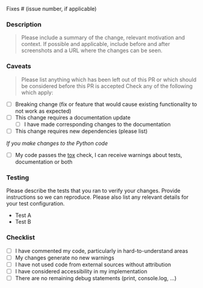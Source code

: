Fixes # (issue number, if applicable) 

### Description
> Please include a summary of the change, relevant motivation and context. If possible and applicable, include before and after screenshots and a URL where the changes can be seen.
    
### Caveats

> Please list anything which has been left out of this PR or which should be considered before this PR is accepted
Check any of the following which apply:

* [ ]  Breaking change (fix or feature that would cause existing functionality to not work as expected)
* [ ]  This change requires a documentation update
    * [ ]  I have made corresponding changes to the documentation
* [ ]  This change requires new dependencies (please list)

*If you make changes to the Python code*
  
* [ ]  My code passes the [tox](https://tox.readthedocs.io/en/latest/) check, I can receive warnings about tests, documentation or both

### Testing
Please describe the tests that you ran to verify your changes. Provide instructions so we can reproduce. Please also list any relevant details for your test configuration.

* Test A
* Test B

### Checklist
* [ ] I have commented my code, particularly in hard-to-understand areas
* [ ] My changes generate no new warnings
* [ ] I have not used code from external sources without attribution
* [ ] I have considered accessibility in my implementation 
* [ ] There are no remaining debug statements (print, console.log, ...)
